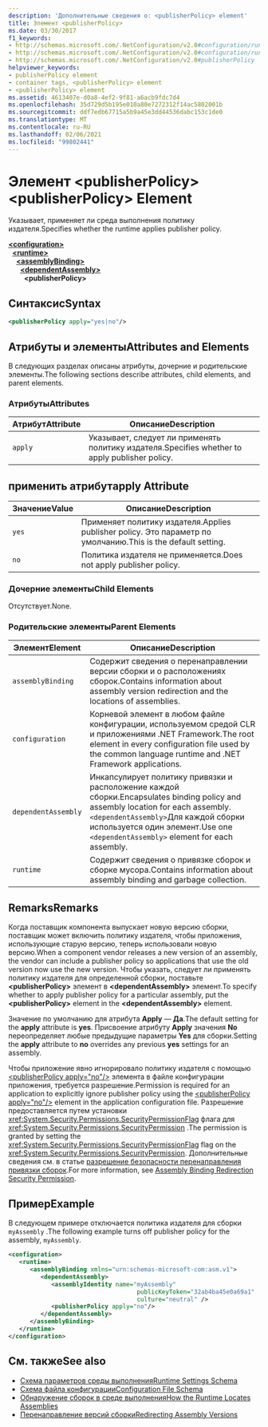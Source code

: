 ```yaml
---
description: 'Дополнительные сведения о: <publisherPolicy> element'
title: Элемент <publisherPolicy>
ms.date: 03/30/2017
f1_keywords:
- http://schemas.microsoft.com/.NetConfiguration/v2.0#configuration/runtime/assemblyBinding/publisherPolicy
- http://schemas.microsoft.com/.NetConfiguration/v2.0#configuration/runtime/assemblyBinding/dependentAssembly/publisherPolicy
- http://schemas.microsoft.com/.NetConfiguration/v2.0#publisherPolicy
helpviewer_keywords:
- publisherPolicy element
- container tags, <publisherPolicy> element
- <publisherPolicy> element
ms.assetid: 4613407e-d0a8-4ef2-9f81-a6acb9fdc7d4
ms.openlocfilehash: 35d729d5b195e010a80e7272312f14ac5802001b
ms.sourcegitcommit: ddf7edb67715a5b9a45e3dd44536dabc153c1de0
ms.translationtype: MT
ms.contentlocale: ru-RU
ms.lasthandoff: 02/06/2021
ms.locfileid: "99802441"
---
```

# <a name="publisherpolicy-element"></a><span data-ttu-id="fea0b-103">Элемент \<publisherPolicy></span><span class="sxs-lookup"><span data-stu-id="fea0b-103">\<publisherPolicy> Element</span></span>

<span data-ttu-id="fea0b-104">Указывает, применяет ли среда выполнения политику издателя.</span><span class="sxs-lookup"><span data-stu-id="fea0b-104">Specifies whether the runtime applies publisher policy.</span></span>  
  
[**\<configuration>**](../configuration-element.md)\
&nbsp;&nbsp;[**\<runtime>**](runtime-element.md)\
&nbsp;&nbsp;&nbsp;&nbsp;[**\<assemblyBinding>**](assemblybinding-element-for-runtime.md)\
&nbsp;&nbsp;&nbsp;&nbsp;&nbsp;&nbsp;[**\<dependentAssembly>**](dependentassembly-element.md)\
&nbsp;&nbsp;&nbsp;&nbsp;&nbsp;&nbsp;&nbsp;&nbsp;**\<publisherPolicy>**  
  
## <a name="syntax"></a><span data-ttu-id="fea0b-105">Синтаксис</span><span class="sxs-lookup"><span data-stu-id="fea0b-105">Syntax</span></span>  
  
```xml  
<publisherPolicy apply="yes|no"/>  
```  
  
## <a name="attributes-and-elements"></a><span data-ttu-id="fea0b-106">Атрибуты и элементы</span><span class="sxs-lookup"><span data-stu-id="fea0b-106">Attributes and Elements</span></span>  

 <span data-ttu-id="fea0b-107">В следующих разделах описаны атрибуты, дочерние и родительские элементы.</span><span class="sxs-lookup"><span data-stu-id="fea0b-107">The following sections describe attributes, child elements, and parent elements.</span></span>  
  
### <a name="attributes"></a><span data-ttu-id="fea0b-108">Атрибуты</span><span class="sxs-lookup"><span data-stu-id="fea0b-108">Attributes</span></span>  
  
|<span data-ttu-id="fea0b-109">Атрибут</span><span class="sxs-lookup"><span data-stu-id="fea0b-109">Attribute</span></span>|<span data-ttu-id="fea0b-110">Описание</span><span class="sxs-lookup"><span data-stu-id="fea0b-110">Description</span></span>|  
|---------------|-----------------|  
|`apply`|<span data-ttu-id="fea0b-111">Указывает, следует ли применять политику издателя.</span><span class="sxs-lookup"><span data-stu-id="fea0b-111">Specifies whether to apply publisher policy.</span></span>|  
  
## <a name="apply-attribute"></a><span data-ttu-id="fea0b-112">применить атрибут</span><span class="sxs-lookup"><span data-stu-id="fea0b-112">apply Attribute</span></span>  
  
|<span data-ttu-id="fea0b-113">Значение</span><span class="sxs-lookup"><span data-stu-id="fea0b-113">Value</span></span>|<span data-ttu-id="fea0b-114">Описание</span><span class="sxs-lookup"><span data-stu-id="fea0b-114">Description</span></span>|  
|-----------|-----------------|  
|`yes`|<span data-ttu-id="fea0b-115">Применяет политику издателя.</span><span class="sxs-lookup"><span data-stu-id="fea0b-115">Applies publisher policy.</span></span> <span data-ttu-id="fea0b-116">Это параметр по умолчанию.</span><span class="sxs-lookup"><span data-stu-id="fea0b-116">This is the default setting.</span></span>|  
|`no`|<span data-ttu-id="fea0b-117">Политика издателя не применяется.</span><span class="sxs-lookup"><span data-stu-id="fea0b-117">Does not apply publisher policy.</span></span>|  
  
### <a name="child-elements"></a><span data-ttu-id="fea0b-118">Дочерние элементы</span><span class="sxs-lookup"><span data-stu-id="fea0b-118">Child Elements</span></span>  

<span data-ttu-id="fea0b-119">Отсутствует.</span><span class="sxs-lookup"><span data-stu-id="fea0b-119">None.</span></span>  
  
### <a name="parent-elements"></a><span data-ttu-id="fea0b-120">Родительские элементы</span><span class="sxs-lookup"><span data-stu-id="fea0b-120">Parent Elements</span></span>  
  
|<span data-ttu-id="fea0b-121">Элемент</span><span class="sxs-lookup"><span data-stu-id="fea0b-121">Element</span></span>|<span data-ttu-id="fea0b-122">Описание</span><span class="sxs-lookup"><span data-stu-id="fea0b-122">Description</span></span>|  
|-------------|-----------------|  
|`assemblyBinding`|<span data-ttu-id="fea0b-123">Содержит сведения о перенаправлении версии сборки и о расположениях сборок.</span><span class="sxs-lookup"><span data-stu-id="fea0b-123">Contains information about assembly version redirection and the locations of assemblies.</span></span>|  
|`configuration`|<span data-ttu-id="fea0b-124">Корневой элемент в любом файле конфигурации, используемом средой CLR и приложениями .NET Framework.</span><span class="sxs-lookup"><span data-stu-id="fea0b-124">The root element in every configuration file used by the common language runtime and .NET Framework applications.</span></span>|  
|`dependentAssembly`|<span data-ttu-id="fea0b-125">Инкапсулирует политику привязки и расположение каждой сборки.</span><span class="sxs-lookup"><span data-stu-id="fea0b-125">Encapsulates binding policy and assembly location for each assembly.</span></span> <span data-ttu-id="fea0b-126">`<dependentAssembly>`Для каждой сборки используется один элемент.</span><span class="sxs-lookup"><span data-stu-id="fea0b-126">Use one `<dependentAssembly>` element for each assembly.</span></span>|  
|`runtime`|<span data-ttu-id="fea0b-127">Содержит сведения о привязке сборок и сборке мусора.</span><span class="sxs-lookup"><span data-stu-id="fea0b-127">Contains information about assembly binding and garbage collection.</span></span>|  
  
## <a name="remarks"></a><span data-ttu-id="fea0b-128">Remarks</span><span class="sxs-lookup"><span data-stu-id="fea0b-128">Remarks</span></span>  

 <span data-ttu-id="fea0b-129">Когда поставщик компонента выпускает новую версию сборки, поставщик может включить политику издателя, чтобы приложения, использующие старую версию, теперь использовали новую версию.</span><span class="sxs-lookup"><span data-stu-id="fea0b-129">When a component vendor releases a new version of an assembly, the vendor can include a publisher policy so applications that use the old version now use the new version.</span></span> <span data-ttu-id="fea0b-130">Чтобы указать, следует ли применять политику издателя для определенной сборки, поставьте **\<publisherPolicy>** элемент в **\<dependentAssembly>** элемент.</span><span class="sxs-lookup"><span data-stu-id="fea0b-130">To specify whether to apply publisher policy for a particular assembly, put the **\<publisherPolicy>** element in the **\<dependentAssembly>** element.</span></span>  
  
 <span data-ttu-id="fea0b-131">Значение по умолчанию для атрибута **Apply** — **Да**.</span><span class="sxs-lookup"><span data-stu-id="fea0b-131">The default setting for the **apply** attribute is **yes**.</span></span> <span data-ttu-id="fea0b-132">Присвоение атрибуту **Apply** значения **No** переопределяет любые предыдущие параметры **Yes** для сборки.</span><span class="sxs-lookup"><span data-stu-id="fea0b-132">Setting the **apply** attribute to **no** overrides any previous **yes** settings for an assembly.</span></span>  
  
 <span data-ttu-id="fea0b-133">Чтобы приложение явно игнорировало политику издателя с помощью [\<publisherPolicy apply="no"/>](publisherpolicy-element.md) элемента в файле конфигурации приложения, требуется разрешение.</span><span class="sxs-lookup"><span data-stu-id="fea0b-133">Permission is required for an application to explicitly ignore publisher policy using the [\<publisherPolicy apply="no"/>](publisherpolicy-element.md) element in the application configuration file.</span></span> <span data-ttu-id="fea0b-134">Разрешение предоставляется путем установки <xref:System.Security.Permissions.SecurityPermissionFlag> флага для <xref:System.Security.Permissions.SecurityPermission> .</span><span class="sxs-lookup"><span data-stu-id="fea0b-134">The permission is granted by setting the <xref:System.Security.Permissions.SecurityPermissionFlag> flag on the <xref:System.Security.Permissions.SecurityPermission>.</span></span> <span data-ttu-id="fea0b-135">Дополнительные сведения см. в статье [разрешение безопасности перенаправления привязки сборок](../../assembly-binding-redirection-security-permission.md).</span><span class="sxs-lookup"><span data-stu-id="fea0b-135">For more information, see [Assembly Binding Redirection Security Permission](../../assembly-binding-redirection-security-permission.md).</span></span>  
  
## <a name="example"></a><span data-ttu-id="fea0b-136">Пример</span><span class="sxs-lookup"><span data-stu-id="fea0b-136">Example</span></span>  

 <span data-ttu-id="fea0b-137">В следующем примере отключается политика издателя для сборки `myAssembly` .</span><span class="sxs-lookup"><span data-stu-id="fea0b-137">The following example turns off publisher policy for the assembly, `myAssembly`.</span></span>  
  
```xml  
<configuration>  
   <runtime>  
      <assemblyBinding xmlns="urn:schemas-microsoft-com:asm.v1">  
         <dependentAssembly>  
            <assemblyIdentity name="myAssembly"  
                                    publicKeyToken="32ab4ba45e0a69a1"  
                                    culture="neutral" />  
            <publisherPolicy apply="no"/>  
         </dependentAssembly>  
      </assemblyBinding>  
   </runtime>  
</configuration>  
```  
  
## <a name="see-also"></a><span data-ttu-id="fea0b-138">См. также</span><span class="sxs-lookup"><span data-stu-id="fea0b-138">See also</span></span>

- [<span data-ttu-id="fea0b-139">Схема параметров среды выполнения</span><span class="sxs-lookup"><span data-stu-id="fea0b-139">Runtime Settings Schema</span></span>](index.md)
- [<span data-ttu-id="fea0b-140">Схема файла конфигурации</span><span class="sxs-lookup"><span data-stu-id="fea0b-140">Configuration File Schema</span></span>](../index.md)
- [<span data-ttu-id="fea0b-141">Обнаружение сборок в среде выполнения</span><span class="sxs-lookup"><span data-stu-id="fea0b-141">How the Runtime Locates Assemblies</span></span>](../../../deployment/how-the-runtime-locates-assemblies.md)
- [<span data-ttu-id="fea0b-142">Перенаправление версий сборки</span><span class="sxs-lookup"><span data-stu-id="fea0b-142">Redirecting Assembly Versions</span></span>](../../redirect-assembly-versions.md)
